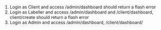

1. Login as Client and access /admin/dashboard should return a flash error
2. Login as Labeller and access /admin/dashboard and /client/dashboard, client/create should return a flash error
3. Login as Admin and access /admin/dashboard, /client/dashboard/